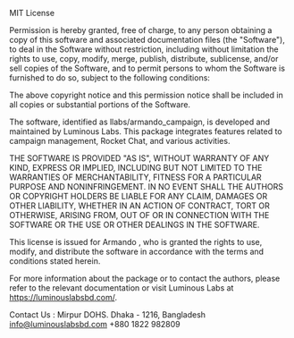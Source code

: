MIT License

Permission is hereby granted, free of charge, to any person obtaining a copy
of this software and associated documentation files (the "Software"), to deal
in the Software without restriction, including without limitation the rights
to use, copy, modify, merge, publish, distribute, sublicense, and/or sell
copies of the Software, and to permit persons to whom the Software is
furnished to do so, subject to the following conditions:

The above copyright notice and this permission notice shall be included in
all copies or substantial portions of the Software.

The software, identified as llabs/armando_campaign, is developed and maintained by Luminous Labs. This package integrates features related to campaign management, Rocket Chat, and various activities.

THE SOFTWARE IS PROVIDED "AS IS", WITHOUT WARRANTY OF ANY KIND, EXPRESS OR
IMPLIED, INCLUDING BUT NOT LIMITED TO THE WARRANTIES OF MERCHANTABILITY,
FITNESS FOR A PARTICULAR PURPOSE AND NONINFRINGEMENT. IN NO EVENT SHALL THE
AUTHORS OR COPYRIGHT HOLDERS BE LIABLE FOR ANY CLAIM, DAMAGES OR OTHER
LIABILITY, WHETHER IN AN ACTION OF CONTRACT, TORT OR OTHERWISE, ARISING FROM,
OUT OF OR IN CONNECTION WITH THE SOFTWARE OR THE USE OR OTHER DEALINGS IN
THE SOFTWARE.

This license is issued for Armando , who is granted the rights to use, modify, and distribute the software in accordance with the terms and conditions stated herein.

For more information about the package or to contact the authors, please refer to the relevant documentation or visit Luminous Labs at https://luminouslabsbd.com/.

Contact Us : 
Mirpur DOHS. Dhaka - 1216, Bangladesh
info@luminouslabsbd.com
+880 1822 982809
